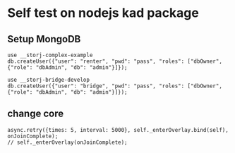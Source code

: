 # Self test on nodejs kad package

## Setup MongoDB
    use __storj-complex-example
    db.createUser({"user": "renter", "pwd": "pass", "roles": ["dbOwner", {"role": "dbAdmin", "db": "admin"}]}); 
    
    use __storj-bridge-develop
    db.createUser({"user": "bridge", "pwd": "pass", "roles": ["dbOwner", {"role": "dbAdmin", "db": "admin"}]}); 

## change core
    async.retry({times: 5, interval: 5000}, self._enterOverlay.bind(self), onJoinComplete);
    // self._enterOverlay(onJoinComplete);